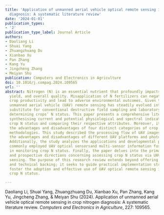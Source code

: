 ```yaml
---
title: 'Application of unmanned aerial vehicle optical remote sensing in crop nitrogen
  diagnosis: A systematic literature review'
date: '2024-01-01'
publication_types:
- '2'
publication_type_label: Journal Article
authors:
- Daoliang Li
- Shuai Yang
- Zhuangzhuang Du
- Xianbao Xu
- Pan Zhang
- Kang Yu
- Jingcheng Zhang
- Meiyan Shu
publication: Computers and Electronics in Agriculture
doi: 10.1016/j.compag.2024.109565
url: ''
abstract: Nitrogen (N) is an essential nutrient that profoundly impacts crop growth,
  yield, and overall quality. Misapplication of N fertilizers can negatively affect
  crop productivity and lead to adverse environmental outcomes. Given this challenge,
  unmanned aerial vehicle (UAV) remote sensing has steadily evolved into a cost-effective
  substitute for conventional destructive field sampling and laboratory analysis when
  determining crops’ N status. This paper presents a comprehensive literature review
  synthesising current and potential physiological and spectral indicators for assessing
  crop N status and comparing their respective attributes. Moreover, it scrutinizes
  the advantages and disadvantages of four distinct categories of crop N retrieval
  methodologies. This study described the processing flow of UAV images and compared
  the advantages and disadvantages of different UAV platforms and photogrammetry software.
  Additionally, the study analyzes the applications and developmental prospects of
  commonly employed UAV optical sensorsand multi-sensor information fusion technologies
  in monitoring crop N status. Finally, the paper delves into the primary challenges
  and prospective directions concerning assessing crop N status via UAV optical remote
  sensing. The purpose of this research review extends beyond offering theoretical
  and technical backing; it seeks to guide practical implementation strategies to
  foster the adoption and effective use of UAV optical remote sensing in evaluating
  crop N status.

---
```


Daoliang Li, Shuai Yang, Zhuangzhuang Du, Xianbao Xu, Pan Zhang, Kang Yu, Jingcheng Zhang, & Meiyan Shu (2024). Application of unmanned aerial vehicle optical remote sensing in crop nitrogen diagnosis: A systematic literature review. *Computers and Electronics in Agriculture*, 227: 109565.
